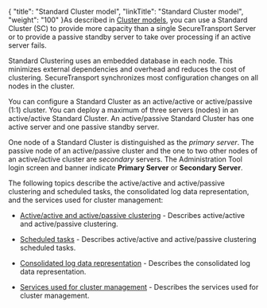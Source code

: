 {
    "title": "Standard Cluster model",
    "linkTitle": "Standard Cluster model",
    "weight": "100"
}As described in [Cluster models](../../overview5/c_st_deploy_models), you can use a Standard Cluster (SC) to provide more capacity than a single SecureTransport Server or to provide a passive standby server to take over processing if an active server fails.

Standard Clustering uses an embedded database in each node. This minimizes external dependencies and overhead and reduces the cost of clustering. SecureTransport synchronizes most configuration changes on all nodes in the cluster.

You can configure a Standard Cluster as an active/active or active/passive (1:1) cluster. You can deploy a maximum of three servers (nodes) in an active/active Standard Cluster. An active/passive Standard Cluster has one active server and one passive standby server.

One node of a Standard Cluster is distinguished as the *primary server*. The passive node of an active/passive cluster and the one to two other nodes of an active/active cluster are *secondary* servers. The Administration Tool login screen and banner indicate **Primary Server** or **Secondary Server**.

The following topics describe the active/active and active/passive clustering and scheduled tasks, the consolidated log data representation, and the services used for cluster management:

-   [Active/active and active/passive clustering](c_st_active-active_active-passive_clustering) - Describes active/active and active/passive clustering.
-   [Scheduled tasks](c_st_scheduled_tasks) - Describes active/active and active/passive clustering scheduled tasks.
-   [Consolidated log data representation](c_st_consolidated_log_data_representation) - Describes the consolidated log data representation.
-   [Services used for cluster management](c_st_services_used_for_cluster_management) - Describes the services used for cluster management.

